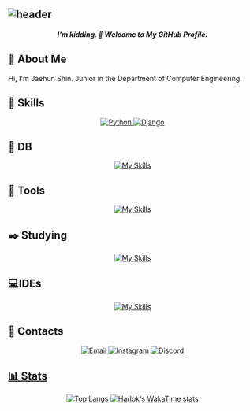 ![header](https://capsule-render.vercel.app/api?type=waving&color=gradient&height=200&section=header&text="Stop%20reading%20this%20and%20go%20study%20your%20tech%20stack."&fontSize=25&animation=fadeIn)
---
<h5 align="center"> I'm kidding. 👋 Welcome to My GitHub Profile.</h5>

## 📝 About Me 
<p>Hi, I'm Jaehun Shin. Junior in the Department of Computer Engineering.

## 🔧 Skills
<div align="center">
  <a href="https://www.python.org/doc/" target="_blank">
    <img src="https://img.shields.io/badge/Python-3776AB?style=for-the-badge&logo=python&logoColor=white" alt="Python">
  </a>
  <a href="https://www.djangoproject.com/start/" target="_blank">
    <img src="https://img.shields.io/badge/Django-092E20?style=for-the-badge&logo=django&logoColor=white" alt="Django">
  </a>
</div>

## 💾 DB
<div align="center">

  [![My Skills](https://skillicons.dev/icons?i=postgres,mongodb&theme=dark)](https://skillicons.dev)  

</div>

## 🔧 Tools
<div align="center">

  [![My Skills](https://skillicons.dev/icons?i=notion,gcp,ubuntu,postman,docker&theme=dark)](https://skillicons.dev) 
  

</div>

## ✒️ Studying
<div align="center">
  
  [![My Skills](https://skillicons.dev/icons?i=htmx,tailwind,alpinejs&theme=dark)](https://skillicons.dev)  
  
</div>

## 💻IDEs
<div align="center">
  <!-- <img src="https://cdn.jsdelivr.net/gh/devicons/devicon/icons/vscode/vscode-original.svg" height="40" alt="vscode logo"  />
  <img width="12" />
  <img src="https://cdn.jsdelivr.net/gh/devicons/devicon/icons/pycharm/pycharm-original.svg" height="40" alt="pycharm logo"  />
  <img width="12" />
  <img src="https://cdn.jsdelivr.net/gh/devicons/devicon/icons/intellij/intellij-original.svg" height="40" alt="intellij logo"  /> -->

  [![My Skills](https://skillicons.dev/icons?i=vscode,pycharm,idea&theme=dark)](https://skillicons.dev)  

  
</div>

## 💬 Contacts
<div align="center"> 
<a href="email.md"> <img src="https://img.shields.io/badge/Email-D14836?style=for-the-badge&logo=gmail&logoColor=white" alt="Email"> </a>
  <a href="https://instagram.com/jaehunshin_"> <img src="https://img.shields.io/badge/Instagram-E4405F?style=for-the-badge&logo=instagram&logoColor=white" alt="Instagram"> </a>
  <a href="discord.md"><img src="https://img.shields.io/badge/Discord-5865F2?style=for-the-badge&logo=discord&logoColor=white" alt="Discord">

</div>

## 📊 Stats
<div align="center">

  ![Top Langs](https://github-readme-stats.vercel.app/api/top-langs/?username=jaehunshin-git&layout=compact&theme=github_dark)
  [![Harlok's WakaTime stats](https://github-readme-stats.vercel.app/api/wakatime?username=jaehunshin&theme=github_dark)](https://wakatime.com/@jaehunshin)

</div>



